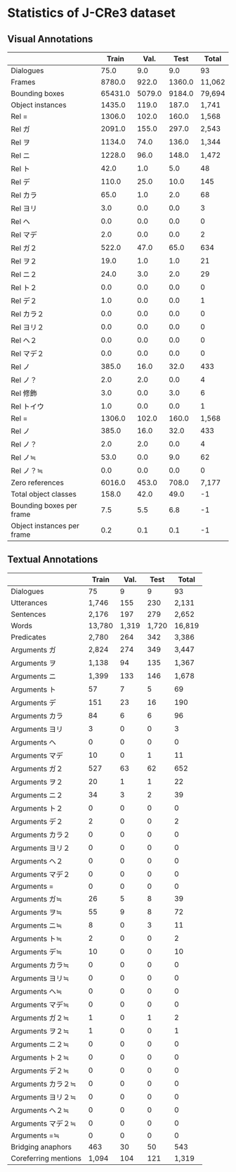# Statistics of J-CRe3 dataset

## Visual Annotations

|                            |   Train |   Val. |   Test |   Total |
|----------------------------|---------|--------|--------|---------|
| Dialogues                  |    75.0 |    9.0 |    9.0 |      93 |
| Frames                     |  8780.0 |  922.0 | 1360.0 |  11,062 |
| Bounding boxes             | 65431.0 | 5079.0 | 9184.0 |  79,694 |
| Object instances           |  1435.0 |  119.0 |  187.0 |   1,741 |
| Rel =                      |  1306.0 |  102.0 |  160.0 |   1,568 |
| Rel ガ                     |  2091.0 |  155.0 |  297.0 |   2,543 |
| Rel ヲ                     |  1134.0 |   74.0 |  136.0 |   1,344 |
| Rel ニ                     |  1228.0 |   96.0 |  148.0 |   1,472 |
| Rel ト                     |    42.0 |    1.0 |    5.0 |      48 |
| Rel デ                     |   110.0 |   25.0 |   10.0 |     145 |
| Rel カラ                   |    65.0 |    1.0 |    2.0 |      68 |
| Rel ヨリ                   |     3.0 |    0.0 |    0.0 |       3 |
| Rel ヘ                     |     0.0 |    0.0 |    0.0 |       0 |
| Rel マデ                   |     2.0 |    0.0 |    0.0 |       2 |
| Rel ガ２                   |   522.0 |   47.0 |   65.0 |     634 |
| Rel ヲ２                   |    19.0 |    1.0 |    1.0 |      21 |
| Rel ニ２                   |    24.0 |    3.0 |    2.0 |      29 |
| Rel ト２                   |     0.0 |    0.0 |    0.0 |       0 |
| Rel デ２                   |     1.0 |    0.0 |    0.0 |       1 |
| Rel カラ２                 |     0.0 |    0.0 |    0.0 |       0 |
| Rel ヨリ２                 |     0.0 |    0.0 |    0.0 |       0 |
| Rel ヘ２                   |     0.0 |    0.0 |    0.0 |       0 |
| Rel マデ２                 |     0.0 |    0.0 |    0.0 |       0 |
| Rel ノ                     |   385.0 |   16.0 |   32.0 |     433 |
| Rel ノ？                   |     2.0 |    2.0 |    0.0 |       4 |
| Rel 修飾                   |     3.0 |    0.0 |    3.0 |       6 |
| Rel トイウ                 |     1.0 |    0.0 |    0.0 |       1 |
| Rel =                      |  1306.0 |  102.0 |  160.0 |   1,568 |
| Rel ノ                     |   385.0 |   16.0 |   32.0 |     433 |
| Rel ノ？                   |     2.0 |    2.0 |    0.0 |       4 |
| Rel ノ≒                    |    53.0 |    0.0 |    9.0 |      62 |
| Rel ノ？≒                  |     0.0 |    0.0 |    0.0 |       0 |
| Zero references            |  6016.0 |  453.0 |  708.0 |   7,177 |
| Total object classes       |   158.0 |   42.0 |   49.0 |      -1 |
| Bounding boxes per frame   |     7.5 |    5.5 |    6.8 |      -1 |
| Object instances per frame |     0.2 |    0.1 |    0.1 |      -1 |

## Textual Annotations

|                      |   Train |   Val. |   Test |   Total |
|----------------------|---------|--------|--------|---------|
| Dialogues            |      75 |      9 |      9 |      93 |
| Utterances           |   1,746 |    155 |    230 |   2,131 |
| Sentences            |   2,176 |    197 |    279 |   2,652 |
| Words                |  13,780 |  1,319 |  1,720 |  16,819 |
| Predicates           |   2,780 |    264 |    342 |   3,386 |
| Arguments ガ         |   2,824 |    274 |    349 |   3,447 |
| Arguments ヲ         |   1,138 |     94 |    135 |   1,367 |
| Arguments ニ         |   1,399 |    133 |    146 |   1,678 |
| Arguments ト         |      57 |      7 |      5 |      69 |
| Arguments デ         |     151 |     23 |     16 |     190 |
| Arguments カラ       |      84 |      6 |      6 |      96 |
| Arguments ヨリ       |       3 |      0 |      0 |       3 |
| Arguments ヘ         |       0 |      0 |      0 |       0 |
| Arguments マデ       |      10 |      0 |      1 |      11 |
| Arguments ガ２       |     527 |     63 |     62 |     652 |
| Arguments ヲ２       |      20 |      1 |      1 |      22 |
| Arguments ニ２       |      34 |      3 |      2 |      39 |
| Arguments ト２       |       0 |      0 |      0 |       0 |
| Arguments デ２       |       2 |      0 |      0 |       2 |
| Arguments カラ２     |       0 |      0 |      0 |       0 |
| Arguments ヨリ２     |       0 |      0 |      0 |       0 |
| Arguments ヘ２       |       0 |      0 |      0 |       0 |
| Arguments マデ２     |       0 |      0 |      0 |       0 |
| Arguments =          |       0 |      0 |      0 |       0 |
| Arguments ガ≒        |      26 |      5 |      8 |      39 |
| Arguments ヲ≒        |      55 |      9 |      8 |      72 |
| Arguments ニ≒        |       8 |      0 |      3 |      11 |
| Arguments ト≒        |       2 |      0 |      0 |       2 |
| Arguments デ≒        |      10 |      0 |      0 |      10 |
| Arguments カラ≒      |       0 |      0 |      0 |       0 |
| Arguments ヨリ≒      |       0 |      0 |      0 |       0 |
| Arguments ヘ≒        |       0 |      0 |      0 |       0 |
| Arguments マデ≒      |       0 |      0 |      0 |       0 |
| Arguments ガ２≒      |       1 |      0 |      1 |       2 |
| Arguments ヲ２≒      |       1 |      0 |      0 |       1 |
| Arguments ニ２≒      |       0 |      0 |      0 |       0 |
| Arguments ト２≒      |       0 |      0 |      0 |       0 |
| Arguments デ２≒      |       0 |      0 |      0 |       0 |
| Arguments カラ２≒    |       0 |      0 |      0 |       0 |
| Arguments ヨリ２≒    |       0 |      0 |      0 |       0 |
| Arguments ヘ２≒      |       0 |      0 |      0 |       0 |
| Arguments マデ２≒    |       0 |      0 |      0 |       0 |
| Arguments =≒         |       0 |      0 |      0 |       0 |
| Bridging anaphors    |     463 |     30 |     50 |     543 |
| Coreferring mentions |   1,094 |    104 |    121 |   1,319 |
